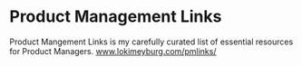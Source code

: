 # Product Management Links

Product Mangement Links is my carefully curated list of essential resources for Product Managers. www.lokimeyburg.com/pmlinks/
